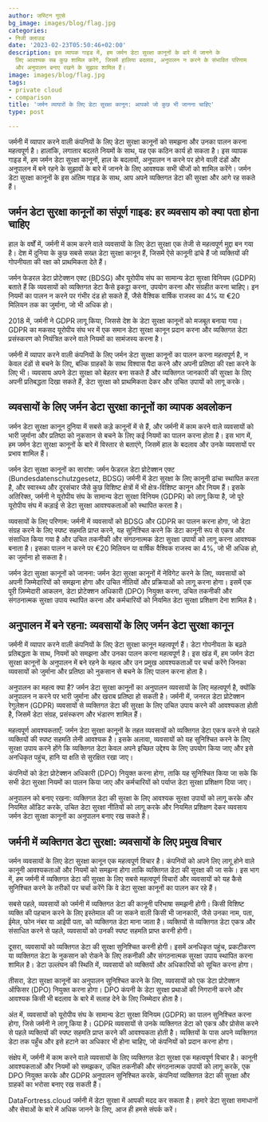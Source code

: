 ```yaml
---
author: जस्टिन गुएसे
bg_image: images/blog/flag.jpg
categories:
- निजी क्लाउड
date: '2023-02-23T05:50:46+02:00'
description: इस व्यापक गाइड में, हम जर्मन डेटा सुरक्षा कानूनों के बारे में जानने के
  लिए आवश्यक सब कुछ शामिल करेंगे, जिसमें हालिया बदलाव, अनुपालन न करने के संभावित परिणाम
  और अनुपालन बनाए रखने के सुझाव शामिल हैं।
image: images/blog/flag.jpg
tags:
- private cloud
- comparison
title: 'जर्मन व्यापारों के लिए डेटा सुरक्षा कानून: आपको जो कुछ भी जानना चाहिए'
type: post

---
```

जर्मनी में व्यापार करने वाली कंपनियों के लिए डेटा सुरक्षा कानूनों को समझना और उनका पालन करना महत्वपूर्ण है।  हालांकि, लगातार बदलते नियमों के साथ, यह एक कठिन कार्य हो सकता है। इस व्यापक गाइड में, हम जर्मन डेटा सुरक्षा कानूनों, हाल के बदलावों, अनुपालन न करने पर होने वाली दंडों और अनुपालन में बने रहने के सुझावों के बारे में जानने के लिए आवश्यक सभी चीजों को शामिल करेंगे। जर्मन डेटा सुरक्षा कानूनों के इस अंतिम गाइड के साथ, आप अपने व्यक्तिगत डेटा की सुरक्षा और आगे रह सकते हैं।

## जर्मन डेटा सुरक्षा कानूनों का संपूर्ण गाइड: हर व्यवसाय को क्या पता होना चाहिए

हाल के वर्षों में, जर्मनी में काम करने वाले व्यवसायों के लिए डेटा सुरक्षा एक तेजी से महत्वपूर्ण मुद्दा बन गया है। देश में दुनिया के कुछ सबसे सख्त डेटा सुरक्षा कानून हैं, जिसमें ऐसे कानूनी ढांचे हैं जो व्यक्तियों की गोपनीयता की रक्षा को प्राथमिकता देते हैं।

जर्मन फेडरल डेटा प्रोटेक्शन एक्ट (BDSG) और यूरोपीय संघ का सामान्य डेटा सुरक्षा विनियम (GDPR) बताते हैं कि व्यवसायों को व्यक्तिगत डेटा कैसे इकट्ठा करना, उपयोग करना और संग्रहीत करना चाहिए। इन नियमों का पालन न करने पर गंभीर दंड हो सकते हैं, जैसे वैश्विक वार्षिक राजस्व का 4% या €20 मिलियन तक का जुर्माना, जो भी अधिक हो।

2018 में, जर्मनी ने GDPR लागू किया, जिससे देश के डेटा सुरक्षा कानूनों को मजबूत बनाया गया। GDPR का मकसद यूरोपीय संघ भर में एक समान डेटा सुरक्षा कानून प्रदान करना और व्यक्तिगत डेटा प्रसंस्करण को नियंत्रित करने वाले नियमों का सामंजस्य करना है।

जर्मनी में व्यापार करने वाली कंपनियों के लिए जर्मन डेटा सुरक्षा कानूनों का पालन करना महत्वपूर्ण है, न केवल दंडों से बचने के लिए, बल्कि ग्राहकों के साथ विश्वास पैदा करने और अपनी प्रतिष्ठा की रक्षा करने के लिए भी। व्यवसाय अपने डेटा सुरक्षा को बेहतर बना सकते हैं और व्यक्तिगत जानकारी की सुरक्षा के लिए अपनी प्रतिबद्धता दिखा सकते हैं, डेटा सुरक्षा को प्राथमिकता देकर और उचित उपायों को लागू करके।

## व्यवसायों के लिए जर्मन डेटा सुरक्षा कानूनों का व्यापक अवलोकन

जर्मन डेटा सुरक्षा कानून दुनिया में सबसे कड़े कानूनों में से हैं, और जर्मनी में काम करने वाले व्यवसायों को भारी जुर्माना और प्रतिष्ठा को नुकसान से बचने के लिए कई नियमों का पालन करना होता है। इस भाग में, हम जर्मन डेटा सुरक्षा कानूनों के बारे में विस्तार से बताएंगे, जिसमें हाल के बदलाव और उनके व्यवसायों पर प्रभाव शामिल हैं।

जर्मन डेटा सुरक्षा कानूनों का सारांश:
जर्मन फेडरल डेटा प्रोटेक्शन एक्ट (Bundesdatenschutzgesetz, BDSG) जर्मनी में डेटा सुरक्षा के लिए कानूनी ढांचा स्थापित करता है, और स्वास्थ्य और दूरसंचार जैसे कुछ विशिष्ट क्षेत्रों में भी क्षेत्र-विशिष्ट कानून और नियम हैं। इसके अतिरिक्त, जर्मनी ने यूरोपीय संघ के सामान्य डेटा सुरक्षा विनियम (GDPR) को लागू किया है, जो पूरे यूरोपीय संघ में कड़ाई से डेटा सुरक्षा आवश्यकताओं को स्थापित करता है।

व्यवसायों के लिए परिणाम:
जर्मनी में व्यवसायों को BDSG और GDPR का पालन करना होगा, जो डेटा संग्रह करने के लिए स्पष्ट सहमति प्राप्त करने, यह सुनिश्चित करने कि डेटा कानूनी रूप से एकत्र और संसाधित किया गया है और उचित तकनीकी और संगठनात्मक डेटा सुरक्षा उपायों को लागू करना आवश्यक बनाता है। इसका पालन न करने पर €20 मिलियन या वार्षिक वैश्विक राजस्व का 4%, जो भी अधिक हो, का जुर्माना हो सकता है।

जर्मन डेटा सुरक्षा कानूनों को जानना:
जर्मन डेटा सुरक्षा कानूनों में नेविगेट करने के लिए, व्यवसायों को अपनी जिम्मेदारियों को समझना होगा और उचित नीतियों और प्रक्रियाओं को लागू करना होगा। इसमें एक पूरी ज़िम्मेदारी आकलन, डेटा प्रोटेक्शन अधिकारी (DPO) नियुक्त करना, उचित तकनीकी और संगठनात्मक सुरक्षा उपाय स्थापित करना और कर्मचारियों को नियमित डेटा सुरक्षा प्रशिक्षण देना शामिल है।


## अनुपालन में बने रहना: व्यवसायों के लिए जर्मन डेटा सुरक्षा कानून

जर्मनी में व्यापार करने वाली कंपनियों के लिए डेटा सुरक्षा कानून महत्वपूर्ण हैं। डेटा गोपनीयता के बढ़ते प्रतिबद्धता के साथ, नियमों को समझना और उनका पालन करना महत्वपूर्ण है। इस खंड में, हम जर्मन डेटा सुरक्षा कानूनों के अनुपालन में बने रहने के महत्व और उन प्रमुख आवश्यकताओं पर चर्चा करेंगे जिनका व्यवसायों को जुर्माना और प्रतिष्ठा को नुकसान से बचने के लिए पालन करना होता है।

अनुपालन का महत्व क्या है?
जर्मन डेटा सुरक्षा कानूनों का अनुपालन व्यवसायों के लिए महत्वपूर्ण है, क्योंकि अनुपालन न करने पर भारी जुर्माना और खराब प्रतिष्ठा हो सकती है। जर्मनी में, जनरल डेटा प्रोटेक्शन रेगुलेशन (GDPR) व्यवसायों से व्यक्तिगत डेटा की सुरक्षा के लिए उचित उपाय करने की आवश्यकता होती है, जिसमें डेटा संग्रह, प्रसंस्करण और भंडारण शामिल हैं।

महत्वपूर्ण आवश्यकताएँ:
जर्मन डेटा सुरक्षा कानूनों के तहत व्यवसायों को व्यक्तिगत डेटा एकत्र करने से पहले व्यक्तियों की स्पष्ट सहमति लेनी आवश्यक है। इसके अलावा, व्यवसायों को यह सुनिश्चित करने के लिए सुरक्षा उपाय करने होंगे कि व्यक्तिगत डेटा केवल अपने इच्छित उद्देश्य के लिए उपयोग किया जाए और इसे अनधिकृत पहुंच, हानि या क्षति से सुरक्षित रखा जाए।

कंपनियों को डेटा प्रोटेक्शन अधिकारी (DPO) नियुक्त करना होगा, ताकि यह सुनिश्चित किया जा सके कि सभी डेटा सुरक्षा नियमों का पालन किया जाए और कर्मचारियों को पर्याप्त डेटा सुरक्षा प्रशिक्षण दिया जाए।

अनुपालन को बनाए रखना:
व्यक्तिगत डेटा की सुरक्षा के लिए आवश्यक सुरक्षा उपायों को लागू करके और नियमित ऑडिट करके, उचित डेटा सुरक्षा नीतियों को लागू करके और नियमित प्रशिक्षण देकर व्यवसाय जर्मन डेटा सुरक्षा कानूनों का अनुपालन बनाए रख सकते हैं।


## जर्मनी में व्यक्तिगत डेटा सुरक्षा: व्यवसायों के लिए प्रमुख विचार

जर्मन व्यवसायों के लिए डेटा सुरक्षा कानून एक महत्वपूर्ण विचार है। कंपनियों को अपने लिए लागू होने वाले कानूनी आवश्यकताओं और नियमों को समझना होगा ताकि व्यक्तिगत डेटा की सुरक्षा की जा सके। इस भाग में, हम जर्मनी में व्यक्तिगत डेटा की सुरक्षा के लिए सबसे महत्वपूर्ण विचारों और व्यवसायों को यह कैसे सुनिश्चित करने के तरीकों पर चर्चा करेंगे कि वे डेटा सुरक्षा कानूनों का पालन कर रहे हैं।

सबसे पहले, व्यवसायों को जर्मनी में व्यक्तिगत डेटा की कानूनी परिभाषा समझनी होगी। किसी विशिष्ट व्यक्ति की पहचान करने के लिए इस्तेमाल की जा सकने वाली किसी भी जानकारी, जैसे उनका नाम, पता, ईमेल, फोन नंबर या आईपी पता, को व्यक्तिगत डेटा माना जाता है। व्यक्तियों से व्यक्तिगत डेटा एकत्र और संसाधित करने से पहले, व्यवसायों को उनकी स्पष्ट सहमति प्राप्त करनी होगी।

दूसरा, व्यवसायों को व्यक्तिगत डेटा की सुरक्षा सुनिश्चित करनी होगी। इसमें अनधिकृत पहुंच, प्रकटीकरण या व्यक्तिगत डेटा के नुकसान को रोकने के लिए तकनीकी और संगठनात्मक सुरक्षा उपाय स्थापित करना शामिल है। डेटा उल्लंघन की स्थिति में, व्यवसायों को व्यक्तियों और अधिकारियों को सूचित करना होगा।

तीसरा, डेटा सुरक्षा कानूनों का अनुपालन सुनिश्चित करने के लिए, व्यवसायों को एक डेटा प्रोटेक्शन ऑफिसर (DPO) नियुक्त करना होगा। DPO कंपनी के डेटा सुरक्षा प्रथाओं की निगरानी करने और आवश्यक किसी भी बदलाव के बारे में सलाह देने के लिए जिम्मेदार होता है।

अंत में, व्यवसायों को यूरोपीय संघ के सामान्य डेटा सुरक्षा विनियम (GDPR) का पालन सुनिश्चित करना होगा, जिसे जर्मनी ने लागू किया है। GDPR व्यवसायों से उनके व्यक्तिगत डेटा को एकत्र और प्रोसेस करने से पहले व्यक्तियों की स्पष्ट सहमति प्राप्त करने की आवश्यकता होती है। व्यक्तियों के पास अपने व्यक्तिगत डेटा तक पहुँच और इसे हटाने का अधिकार भी होना चाहिए, जो कंपनियों को प्रदान करना होगा।

संक्षेप में, जर्मनी में काम करने वाले व्यवसायों के लिए व्यक्तिगत डेटा सुरक्षा एक महत्वपूर्ण विचार है। कानूनी आवश्यकताओं और नियमों को समझकर, उचित तकनीकी और संगठनात्मक उपायों को लागू करके, एक DPO नियुक्त करके और GDPR अनुपालन सुनिश्चित करके, कंपनियां व्यक्तिगत डेटा की सुरक्षा और ग्राहकों का भरोसा बनाए रख सकती हैं।

DataFortress.cloud जर्मनी में डेटा सुरक्षा में आपकी मदद कर सकता है। हमारे डेटा सुरक्षा समाधानों और सेवाओं के बारे में अधिक जानने के लिए, आज ही हमसे संपर्क करें।
